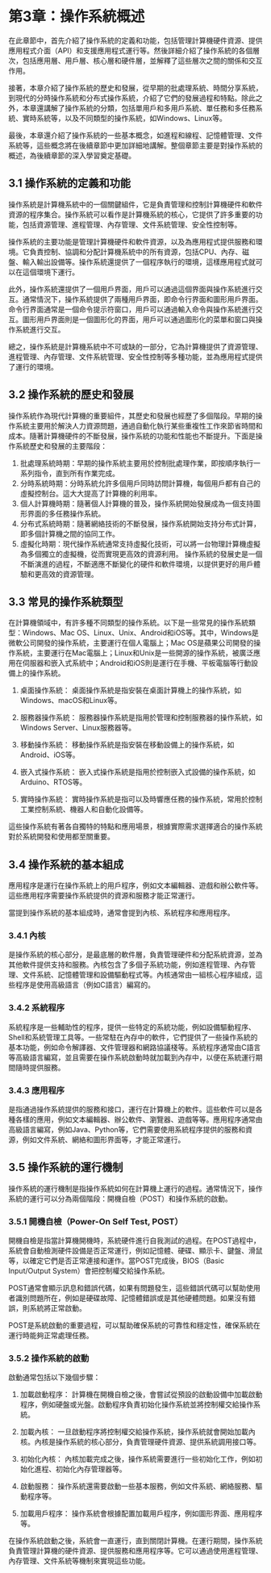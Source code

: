 # 第3章：操作系統概述
在此章節中，首先介紹了操作系統的定義和功能，包括管理計算機硬件資源、提供應用程式介面（API）和支援應用程式運行等。然後詳細介紹了操作系統的各個層次，包括應用層、用戶層、核心層和硬件層，並解釋了這些層次之間的關係和交互作用。

接著，本章介紹了操作系統的歷史和發展，從早期的批處理系統、時間分享系統，到現代的分時操作系統和分布式操作系統，介紹了它們的發展過程和特點。除此之外，本章還講解了操作系統的分類，包括單用戶和多用戶系統、單任務和多任務系統、實時系統等，以及不同類型的操作系統，如Windows、Linux等。

最後，本章還介紹了操作系統的一些基本概念，如進程和線程、記憶體管理、文件系統等，這些概念將在後續章節中更加詳細地講解。整個章節主要是對操作系統的概述，為後續章節的深入學習奠定基礎。
## 3.1 操作系統的定義和功能

操作系統是計算機系統中的一個關鍵組件，它是負責管理和控制計算機硬件和軟件資源的程序集合。操作系統可以看作是計算機系統的核心，它提供了許多重要的功能，包括資源管理、進程管理、內存管理、文件系統管理、安全性控制等。

操作系統的主要功能是管理計算機硬件和軟件資源，以及為應用程式提供服務和環境。它負責控制、協調和分配計算機系統中的所有資源，包括CPU、內存、磁盤、輸入輸出設備等。操作系統還提供了一個程序執行的環境，這樣應用程式就可以在這個環境下運行。

此外，操作系統還提供了一個用戶界面，用戶可以通過這個界面與操作系統進行交互。通常情況下，操作系統提供了兩種用戶界面，即命令行界面和圖形用戶界面。命令行界面通常是一個命令提示符窗口，用戶可以通過輸入命令與操作系統進行交互。圖形用戶界面則是一個圖形化的界面，用戶可以通過圖形化的菜單和窗口與操作系統進行交互。

總之，操作系統是計算機系統中不可或缺的一部分，它為計算機提供了資源管理、進程管理、內存管理、文件系統管理、安全性控制等多種功能，並為應用程式提供了運行的環境。

## 3.2 操作系統的歷史和發展

操作系統作為現代計算機的重要組件，其歷史和發展也經歷了多個階段。早期的操作系統主要用於解決人力資源問題，通過自動化執行某些重複性工作來節省時間和成本。隨著計算機硬件的不斷發展，操作系統的功能和性能也不斷提升。下面是操作系統歷史和發展的主要階段：

1. 批處理系統時期：早期的操作系統主要用於控制批處理作業，即按順序執行一系列指令，直到所有作業完成。
2. 分時系統時期：分時系統允許多個用戶同時訪問計算機，每個用戶都有自己的虛擬控制台。這大大提高了計算機的利用率。
3. 個人計算機時期：隨著個人計算機的普及，操作系統開始發展成為一個支持圖形界面的多任務操作系統。
4. 分布式系統時期：隨著網絡技術的不斷發展，操作系統開始支持分布式計算，即多個計算機之間的協同工作。
5. 虛擬化時期：現代操作系統通常支持虛擬化技術，可以將一台物理計算機虛擬為多個獨立的虛擬機，從而實現更高效的資源利用。
操作系統的發展史是一個不斷演進的過程，不斷適應不斷變化的硬件和軟件環境，以提供更好的用戶體驗和更高效的資源管理。

## 3.3 常見的操作系統類型

在計算機領域中，有許多種不同類型的操作系統。以下是一些常見的操作系統類型：Windows、Mac OS、Linux、Unix、Android和iOS等。其中，Windows是微軟公司開發的操作系統，主要運行在個人電腦上；Mac OS是蘋果公司開發的操作系統，主要運行在Mac電腦上；Linux和Unix是一些開源的操作系統，被廣泛應用在伺服器和嵌入式系統中；Android和iOS則是運行在手機、平板電腦等行動設備上的操作系統。

1. 桌面操作系統：
桌面操作系統是指安裝在桌面計算機上的操作系統，如Windows、macOS和Linux等。

2. 服務器操作系統：
服務器操作系統是指用於管理和控制服務器的操作系統，如Windows Server、Linux服務器等。

3. 移動操作系統：
移動操作系統是指安裝在移動設備上的操作系統，如Android、iOS等。

4. 嵌入式操作系統：
嵌入式操作系統是指用於控制嵌入式設備的操作系統，如Arduino、RTOS等。

5. 實時操作系統：
實時操作系統是指可以及時響應任務的操作系統，常用於控制工業控制系統、機器人和自動化設備等。

這些操作系統有著各自獨特的特點和應用場景，根據實際需求選擇適合的操作系統對於系統開發和使用都至關重要。
## 3.4 操作系統的基本組成

應用程序是運行在操作系統上的用戶程序，例如文本編輯器、遊戲和辦公軟件等。這些應用程序需要操作系統提供的資源和服務才能正常運行。

當提到操作系統的基本組成時，通常會提到內核、系統程序和應用程序。

### 3.4.1 內核
是操作系統的核心部分，是最底層的軟件層，負責管理硬件和分配系統資源，並為其他軟件提供支持和服務。內核包含了多個子系統功能，例如進程管理、內存管理、文件系統、記憶體管理和設備驅動程式等。內核通常由一組核心程序組成，這些程序是使用高級語言（例如C語言）編寫的。

### 3.4.2 系統程序
系統程序是一些輔助性的程序，提供一些特定的系統功能，例如設備驅動程序、Shell和系統管理工具等。一些常駐在內存中的軟件，它們提供了一些操作系統的基本功能，例如命令解譯器、文件管理器和網路協議棧等。系統程序通常由C語言等高級語言編寫，並且需要在操作系統啟動時就加載到內存中，以便在系統運行期間隨時提供服務。

### 3.4.3 應用程序
是指通過操作系統提供的服務和接口，運行在計算機上的軟件。這些軟件可以是各種各樣的應用，例如文本編輯器、辦公軟件、瀏覽器、遊戲等等。應用程序通常由高級語言編寫，例如Java、Python等，它們需要使用系統程序提供的服務和資源，例如文件系統、網絡和圖形界面等，才能正常運行。

## 3.5 操作系統的運行機制

操作系統的運行機制是指操作系統如何在計算機上運行的過程。通常情況下，操作系統的運行可以分為兩個階段：開機自檢（POST）和操作系統的啟動。

### 3.5.1 開機自檢（Power-On Self Test, POST）
開機自檢是指當計算機開機時，系統硬件進行自我測試的過程。在POST過程中，系統會自動檢測硬件設備是否正常運行，例如記憶體、硬碟、顯示卡、鍵盤、滑鼠等，以確定它們是否正常連接和運作。當POST完成後，BIOS（Basic Input/Output System）會把控制權交給操作系統。

POST通常會顯示訊息和錯誤代碼，如果有問題發生，這些錯誤代碼可以幫助使用者識別問題所在，例如是硬碟故障、記憶體錯誤或是其他硬體問題。如果沒有錯誤，則系統將正常啟動。

POST是系統啟動的重要過程，可以幫助確保系統的可靠性和穩定性，確保系統在運行時能夠正常處理任務。

### 3.5.2 操作系統的啟動
啟動通常包括以下幾個步驟：

1. 加載啟動程序：
計算機在開機自檢之後，會嘗試從預設的啟動設備中加載啟動程序，例如硬盤或光盤。啟動程序負責初始化操作系統並將控制權交給操作系統。

2. 加載內核：
一旦啟動程序將控制權交給操作系統，操作系統就會開始加載內核。內核是操作系統的核心部分，負責管理硬件資源、提供系統調用接口等。

3. 初始化內核：
內核加載完成之後，操作系統需要進行一些初始化工作，例如初始化進程、初始化內存管理器等。

4. 啟動服務：
操作系統還需要啟動一些基本服務，例如文件系統、網絡服務、驅動程序等。

5. 加載用戶程序：
操作系統會根據配置加載用戶程序，例如圖形界面、應用程序等。

在操作系統啟動之後，系統會一直運行，直到關閉計算機。在運行期間，操作系統負責管理計算機的硬件資源、提供服務和應用程序等。它可以通過使用進程管理、內存管理、文件系統等機制來實現這些功能。
